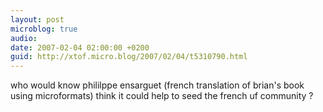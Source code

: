 ```yaml
---
layout: post
microblog: true
audio: 
date: 2007-02-04 02:00:00 +0200
guid: http://xtof.micro.blog/2007/02/04/t5310790.html
---
```

who would know phililppe ensarguet (french translation of brian's book using microformats) think it could help to seed the french uf community ?
